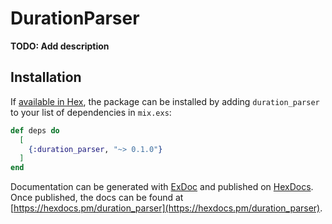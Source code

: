 # DurationParser

**TODO: Add description**

## Installation

If [available in Hex](https://hex.pm/docs/publish), the package can be installed
by adding `duration_parser` to your list of dependencies in `mix.exs`:

```elixir
def deps do
  [
    {:duration_parser, "~> 0.1.0"}
  ]
end
```

Documentation can be generated with [ExDoc](https://github.com/elixir-lang/ex_doc)
and published on [HexDocs](https://hexdocs.pm). Once published, the docs can
be found at [https://hexdocs.pm/duration_parser](https://hexdocs.pm/duration_parser).

